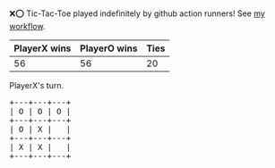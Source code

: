 :x::o: Tic-Tac-Toe played indefinitely by github action runners! See [my workflow](.github/workflows/play.yaml).

|PlayerX wins|PlayerO wins|Ties|
|-|-|-|
|56|56|20|

PlayerX's turn.

<pre>
+---+---+---+
| O | O | O |
+---+---+---+
| O | X |   |
+---+---+---+
| X | X |   |
+---+---+---+
</pre>